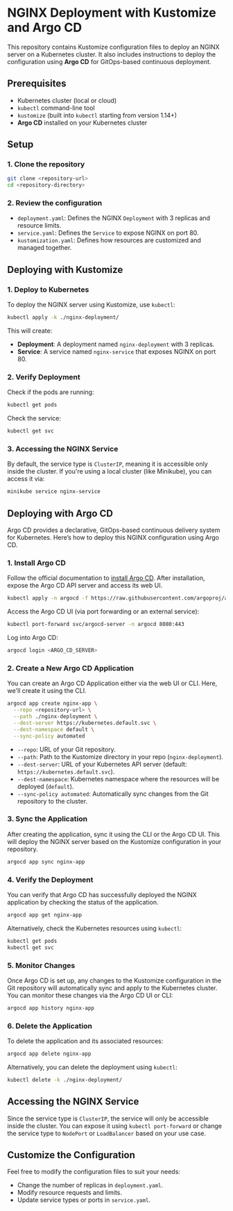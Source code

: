 # NGINX Deployment with Kustomize and Argo CD

This repository contains Kustomize configuration files to deploy an NGINX server on a Kubernetes cluster. It also includes instructions to deploy the configuration using **Argo CD** for GitOps-based continuous deployment.

## Prerequisites

- Kubernetes cluster (local or cloud)
- `kubectl` command-line tool
- `kustomize` (built into `kubectl` starting from version 1.14+)
- **Argo CD** installed on your Kubernetes cluster

## Setup

### 1. Clone the repository
```bash
git clone <repository-url>
cd <repository-directory>
```

### 2. Review the configuration

- `deployment.yaml`: Defines the NGINX `Deployment` with 3 replicas and resource limits.
- `service.yaml`: Defines the `Service` to expose NGINX on port 80.
- `kustomization.yaml`: Defines how resources are customized and managed together.

## Deploying with Kustomize

### 1. Deploy to Kubernetes

To deploy the NGINX server using Kustomize, use `kubectl`:

```bash
kubectl apply -k ./nginx-deployment/
```

This will create:
- **Deployment**: A deployment named `nginx-deployment` with 3 replicas.
- **Service**: A service named `nginx-service` that exposes NGINX on port 80.

### 2. Verify Deployment

Check if the pods are running:
```bash
kubectl get pods
```

Check the service:
```bash
kubectl get svc
```

### 3. Accessing the NGINX Service

By default, the service type is `ClusterIP`, meaning it is accessible only inside the cluster. If you're using a local cluster (like Minikube), you can access it via:
```bash
minikube service nginx-service
```

## Deploying with Argo CD

Argo CD provides a declarative, GitOps-based continuous delivery system for Kubernetes. Here’s how to deploy this NGINX configuration using Argo CD.

### 1. Install Argo CD

Follow the official documentation to [install Argo CD](https://argo-cd.readthedocs.io/en/stable/getting_started/). After installation, expose the Argo CD API server and access its web UI.

```bash
kubectl apply -n argocd -f https://raw.githubusercontent.com/argoproj/argo-cd/stable/manifests/install.yaml
```

Access the Argo CD UI (via port forwarding or an external service):
```bash
kubectl port-forward svc/argocd-server -n argocd 8080:443
```

Log into Argo CD:
```bash
argocd login <ARGO_CD_SERVER>
```

### 2. Create a New Argo CD Application

You can create an Argo CD Application either via the web UI or CLI. Here, we'll create it using the CLI.

```bash
argocd app create nginx-app \
  --repo <repository-url> \
  --path ./nginx-deployment \
  --dest-server https://kubernetes.default.svc \
  --dest-namespace default \
  --sync-policy automated
```

- `--repo`: URL of your Git repository.
- `--path`: Path to the Kustomize directory in your repo (`nginx-deployment`).
- `--dest-server`: URL of your Kubernetes API server (default: `https://kubernetes.default.svc`).
- `--dest-namespace`: Kubernetes namespace where the resources will be deployed (`default`).
- `--sync-policy automated`: Automatically sync changes from the Git repository to the cluster.

### 3. Sync the Application

After creating the application, sync it using the CLI or the Argo CD UI. This will deploy the NGINX server based on the Kustomize configuration in your repository.

```bash
argocd app sync nginx-app
```

### 4. Verify the Deployment

You can verify that Argo CD has successfully deployed the NGINX application by checking the status of the application.

```bash
argocd app get nginx-app
```

Alternatively, check the Kubernetes resources using `kubectl`:

```bash
kubectl get pods
kubectl get svc
```

### 5. Monitor Changes

Once Argo CD is set up, any changes to the Kustomize configuration in the Git repository will automatically sync and apply to the Kubernetes cluster. You can monitor these changes via the Argo CD UI or CLI:

```bash
argocd app history nginx-app
```

### 6. Delete the Application

To delete the application and its associated resources:

```bash
argocd app delete nginx-app
```

Alternatively, you can delete the deployment using `kubectl`:

```bash
kubectl delete -k ./nginx-deployment/
```

## Accessing the NGINX Service

Since the service type is `ClusterIP`, the service will only be accessible inside the cluster. You can expose it using `kubectl port-forward` or change the service type to `NodePort` or `LoadBalancer` based on your use case.

## Customize the Configuration

Feel free to modify the configuration files to suit your needs:
- Change the number of replicas in `deployment.yaml`.
- Modify resource requests and limits.
- Update service types or ports in `service.yaml`.


